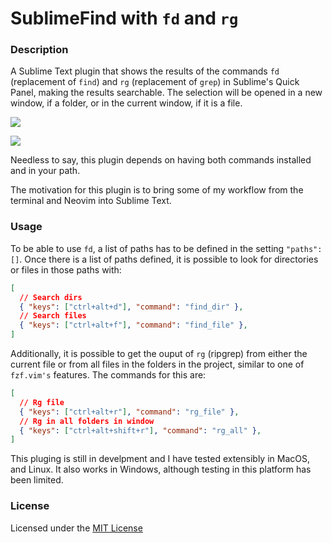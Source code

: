 # SublimeFind with `fd` and `rg`

### Description

A Sublime Text plugin that shows the results of the commands `fd` (replacement of `find`) and `rg` (replacement of `grep`) in Sublime's Quick Panel, making the results searchable. The selection will be opened in a new window, if a folder, or in the current window, if it is a file. 

![](https://p282.p1.n0.cdn.getcloudapp.com/items/qGuJE60A/1e853ac6-e000-4f40-8f07-23b55f786ef2.gif?v=aa0404ed6c1adf1bb9e7eec7308520c2)

![](https://p282.p1.n0.cdn.getcloudapp.com/items/wbubwLNR/61f6f81d-abee-4408-affc-6abbeb5f7fb4.gif?v=8a12095d1fd30bee24922790c4ad8a79)

Needless to say, this plugin depends on having both commands installed and in your path.

The motivation for this plugin is to bring some of my workflow from the terminal and Neovim into Sublime Text.

### Usage

To be able to use `fd`, a list of paths has to be defined in the setting `"paths": []`. Once there is a list of paths defined, it is possible to look for directories or files in those paths with:

```json
[
  // Search dirs
  { "keys": ["ctrl+alt+d"], "command": "find_dir" },
  // Search files
  { "keys": ["ctrl+alt+f"], "command": "find_file" },
]
``` 

Additionally, it is possible to get the ouput of `rg` (ripgrep) from either the current file or from all files in the folders in the project, similar to one of `fzf.vim's` features. The commands for this are:

```json
[
  // Rg file
  { "keys": ["ctrl+alt+r"], "command": "rg_file" },
  // Rg in all folders in window
  { "keys": ["ctrl+alt+shift+r"], "command": "rg_all" },
]
``` 

This pluging is still in develpment and I have tested extensibly in MacOS, and Linux. It also works in Windows, although testing in this platform has been limited.

### License

Licensed under the [MIT License](http://www.opensource.org/licenses/mit-license.php)
